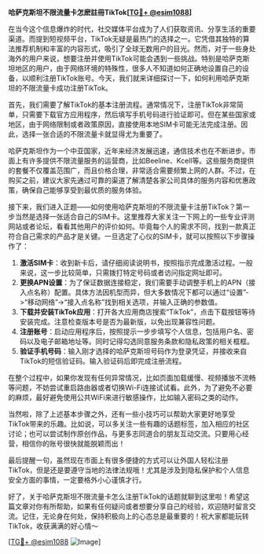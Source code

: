 **哈萨克斯坦不限流量卡怎麽註冊TikTok[[TG💪+ @esim1088](https://t.me/s/esim1088)]**

在当今这个信息爆炸的时代，社交媒体平台成为了人们获取资讯、分享生活的重要渠道。而提到短视频平台，TikTok无疑是最热门的选择之一。它凭借其独特的算法推荐机制和丰富的内容形式，吸引了全球无数用户的目光。然而，对于一些身处海外的用户来说，想要注册并使用TikTok可能会遇到一些挑战。特别是哈萨克斯坦地区的用户，由于网络环境的特殊性，很多人不知道如何正确地设置自己的设备，以顺利注册TikTok账号。今天，我们就来详细探讨一下，如何利用哈萨克斯坦的不限流量卡成功注册TikTok。

首先，我们需要了解TikTok的基本注册流程。通常情况下，注册TikTok非常简单，只需要下载官方应用程序，然后填写手机号码进行验证即可。但在某些国家或地区，由于网络限制或者政策原因，直接使用本地SIM卡可能无法完成注册。因此，选择一张合适的不限流量卡就显得尤为重要了。

哈萨克斯坦作为一个中亚国家，近年来经济发展迅速，通信技术也在不断进步。市面上有许多提供不限流量服务的运营商，比如Beeline、Kcell等。这些服务商提供的套餐不仅覆盖范围广，而且价格合理，非常适合需要频繁上网的人群。不过，在购买之前，建议大家先通过可靠的渠道了解清楚各家公司具体的服务内容和优惠政策，确保自己能够享受到最优质的服务体验。

接下来，我们进入正题——如何使用哈萨克斯坦的不限流量卡注册TikTok？第一步当然是选择一张适合自己的SIM卡。这里推荐大家关注一下网上的一些专业评测网站或者论坛，看看其他用户的评价如何。毕竟每个人的需求不同，找到一款真正符合自己需求的产品才是关键。一旦选定了心仪的SIM卡，就可以按照以下步骤操作了：

1. **激活SIM卡**：收到新卡后，请仔细阅读说明书，按照指示完成激活过程。一般来说，这一步比较简单，只需拨打特定号码或者访问指定网址即可。
2. **更换APN设置**：为了保证数据连接稳定，我们需要手动调整手机上的APN（接入点名称）配置。具体方法因机型而异，但大多数情况下都可以通过“设置”->“移动网络”->“接入点名称”找到相关选项，并输入正确的参数值。
3. **下载并安装TikTok应用**：打开各大应用商店搜索“TikTok”，点击下载按钮等待安装完成。注意检查版本号是否为最新版，以免出现兼容性问题。
4. **注册账号**：启动应用程序后，按照提示一步步填写个人信息，包括用户名、密码以及电子邮箱地址等。同时记得勾选同意服务条款和隐私政策的相关框框。
5. **验证手机号码**：输入刚才选择的哈萨克斯坦号码作为登录凭证，并接收来自TikTok的短信验证码。输入验证码后即完成注册流程。

在整个过程中，如果你发现有任何异常情况，比如页面加载缓慢、视频播放不流畅等问题，不妨尝试重启路由器或者切换Wi-Fi连接试试看。此外，为了避免不必要的麻烦，最好避免使用公共WiFi来进行敏感操作，比如输入密码之类的动作。

当然啦，除了上述基本步骤之外，还有一些小技巧可以帮助大家更好地享受TikTok带来的乐趣。比如说，可以多关注一些有趣的话题标签，加入相应的社区讨论；也可以尝试制作原创作品，与更多志同道合的朋友互动交流。只要用心经营，相信你的账号很快就能脱颖而出！

最后提醒一句，虽然现在市面上有很多便捷的方式可以让外国人轻松注册TikTok，但是还是要遵守当地的法律法规哦！尤其是涉及到隐私保护和个人信息安全方面的事情，一定要格外小心谨慎才行。

好了，关于哈萨克斯坦不限流量卡怎么注册TikTok的话题就聊到这里啦！希望这篇文章对你有所帮助，如果有任何疑问或者想要分享自己的经验，欢迎随时留言交流。记住，无论身在何处，保持积极向上的心态总是最重要的！祝大家都能玩转TikTok，收获满满的好心情～

[[TG💪+ @esim1088](https://t.me/s/esim1088) ![Image](https://i.postimg.cc/4NQfJmqS/Snipaste-2025-05-13-00-14-12.png)]